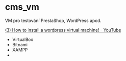 # cms_vm
VM pro testování PrestaShop, WordPress apod.

[(3) How to install a wordpress virtual machine! - YouTube](https://www.youtube.com/watch?v=WvaNdaXMRFU)

* VirtualBox
* Bitnami
* XAMPP
* 



